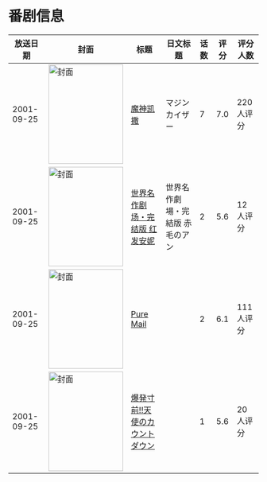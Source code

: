# 番剧信息

|放送日期|封面|标题|日文标题|话数|评分|评分人数|
|---|---|---|---|---|---|---|
|2001-09-25|<img src="https://lain.bgm.tv/pic/cover/c/cf/cf/14231_VhaTH.jpg" alt="封面" style="width:150px;height:200px;object-fit:cover;">|[魔神凯撒](https://bangumi.tv/subject/14231)|マジンカイザー|7|7.0|220人评分|
|2001-09-25|<img src="https://lain.bgm.tv/pic/cover/c/df/05/18257_zD72H.jpg" alt="封面" style="width:150px;height:200px;object-fit:cover;">|[世界名作剧场・完结版 红发安妮](https://bangumi.tv/subject/18257)|世界名作劇場・完結版 赤毛のアン|2|5.6|12人评分|
|2001-09-25|<img src="https://bangumi.tv/img/no_icon_subject.png" alt="封面" style="width:150px;height:200px;object-fit:cover;">|[Pure Mail](https://bangumi.tv/subject/43378)||2|6.1|111人评分|
|2001-09-25|<img src="https://bangumi.tv/img/no_icon_subject.png" alt="封面" style="width:150px;height:200px;object-fit:cover;">|[爆発寸前!!天使のカウントダウン](https://bangumi.tv/subject/123789)||1|5.6|20人评分|
